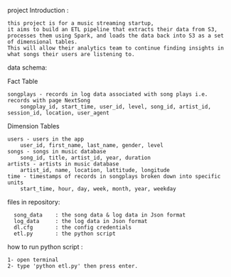 project Introduction : 

    this project is for a music streaming startup, 
    it aims to build an ETL pipeline that extracts their data from S3, 
    processes them using Spark, and loads the data back into S3 as a set of dimensional tables. 
    This will allow their analytics team to continue finding insights in what songs their users are listening to.

data schema:

Fact Table

    songplays - records in log data associated with song plays i.e. records with page NextSong
        songplay_id, start_time, user_id, level, song_id, artist_id, session_id, location, user_agent

Dimension Tables

    users - users in the app
        user_id, first_name, last_name, gender, level
    songs - songs in music database
        song_id, title, artist_id, year, duration
    artists - artists in music database
        artist_id, name, location, lattitude, longitude
    time - timestamps of records in songplays broken down into specific units
        start_time, hour, day, week, month, year, weekday

files in repository:
        
      song_data    : the song data & log data in Json format
      log_data     : the log data in Json format
      dl.cfg       : the config credentials
      etl.py       : the python script
      
how to run python script : 

    1- open terminal 
    2- type 'python etl.py' then press enter.
